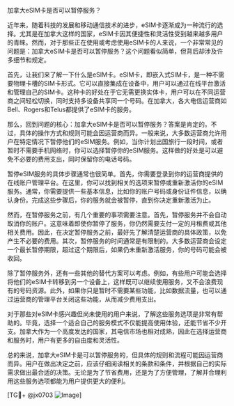 加拿大eSIM卡是否可以暂停服务？

近年来，随着科技的发展和移动通信技术的进步，eSIM卡逐渐成为一种流行的选择。尤其是在加拿大这样的国家，eSIM卡因其便捷性和灵活性受到越来越多用户的青睐。然而，对于那些正在使用或考虑使用eSIM卡的人来说，一个非常常见的问题是：加拿大eSIM卡是否可以暂停服务？这个问题看似简单，但背后却涉及许多细节和规定。

首先，让我们来了解一下什么是eSIM卡。eSIM卡，即嵌入式SIM卡，是一种不需要物理卡槽的SIM卡形式。它可以直接集成在设备中，用户可以通过在线平台激活和管理自己的SIM卡。这种卡的好处在于它无需更换实体卡，用户可以在不同运营商之间轻松切换，同时支持多设备共享同一个号码。在加拿大，各大电信运营商如Bell、Rogers和Telus都提供了eSIM卡的服务。

那么，回到问题的核心：加拿大eSIM卡是否可以暂停服务？答案是肯定的。不过，具体的操作方式和规则可能会因运营商而异。一般来说，大多数运营商允许用户在特定情况下暂停他们的eSIM服务。例如，当你计划出国旅行一段时间，或者暂时不需要手机网络时，你可以选择暂停你的eSIM服务。这样做的好处是可以避免不必要的费用支出，同时保留你的电话号码。

暂停eSIM服务的具体步骤通常也很简单。首先，你需要登录到你的运营商提供的在线账户管理平台。在这里，你可以找到相关的选项来暂停或重新激活你的eSIM服务。通常，你需要提供一些基本信息，比如你的账户号码或身份证件信息，以确认身份。完成这些步骤后，你的服务就会被暂停，直到你决定重新激活为止。

然而，在暂停服务之前，有几个重要的事项需要注意。首先，暂停服务并不会自动取消你的账户。这意味着即使你暂停了服务，你仍然需要支付一定的月租费或其他相关费用。因此，在决定暂停服务之前，最好先了解清楚运营商的具体政策，以免产生不必要的费用。其次，暂停服务的时间通常是有限制的。大多数运营商会设定一个最长暂停期限，超过这个期限后，如果仍未重新激活服务，你的号码可能会被收回。

除了暂停服务外，还有一些其他的替代方案可以考虑。例如，有些用户可能会选择将他们的eSIM卡转移到另一个设备上，这样既可以继续使用服务，又不会浪费现有的号码资源。此外，如果你只是暂时不需要某些功能，比如数据流量，也可以通过运营商的管理平台关闭这些功能，从而减少费用支出。

对于那些对eSIM卡感兴趣但尚未使用的用户来说，了解这些服务选项是非常有帮助的。毕竟，选择一个适合自己的服务模式不仅能提高使用体验，还能节省不少开支。加拿大作为一个高度发达的国家，其电信市场也相对成熟，因此在选择运营商和服务时，用户有更多的自由度和灵活性。

总的来说，加拿大eSIM卡是可以暂停服务的，但具体的规则和流程可能因运营商而异。用户在做出决定之前，应该仔细阅读相关的条款和条件，并根据自己的实际需求做出最合适的决策。无论是为了节省费用，还是为了方便管理，了解并合理利用这些服务选项都能为用户提供更大的便利。

[TG💪+ @jx0703 ![Image](https://github.com/user-attachments/assets/dbca1d08-cadb-493c-b0ec-ad6f7a83f270)]